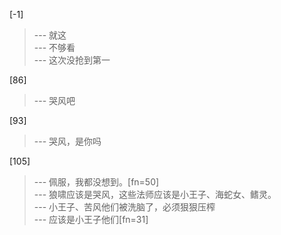 
[-1] 
>--- 就这<br>
>--- 不够看<br>
>--- 这次没抢到第一<br>

[86] 
>--- 哭风吧<br>

[93] 
>--- 哭风，是你吗<br>

[105] 
>--- 佩服，我都没想到。[fn=50]<br>
>--- 狼啸应该是哭风，这些法师应该是小王子、海蛇女、鳍灵。<br>
>--- 小王子、苦风他们被洗脑了，必须狠狠压榨<br>
>--- 应该是小王子他们[fn=31]<br>
